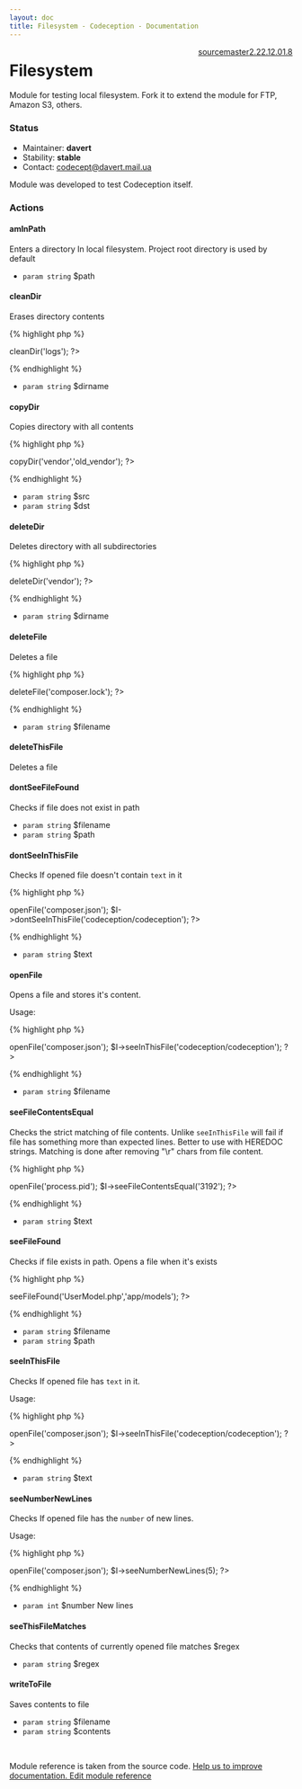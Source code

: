```yaml
---
layout: doc
title: Filesystem - Codeception - Documentation
---
```




<div class="btn-group" role="group" style="float: right" aria-label="..."><a class="btn btn-default" href="https://github.com/Codeception/Codeception/blob/2.4/src/Codeception/Module/Filesystem.php">source</a><a class="btn btn-default" href="https://github.com/Codeception/Codeception/blob/master/docs/modules/Filesystem.md">master</a><a class="btn btn-default" href="https://github.com/Codeception/Codeception/blob/2.2/docs/modules/Filesystem.md">2.2</a><a class="btn btn-default" href="https://github.com/Codeception/Codeception/blob/2.1/docs/modules/Filesystem.md">2.1</a><a class="btn btn-default" href="https://github.com/Codeception/Codeception/blob/2.0/docs/modules/Filesystem.md">2.0</a><a class="btn btn-default" href="https://github.com/Codeception/Codeception/blob/1.8/docs/modules/Filesystem.md">1.8</a></div>

# Filesystem

Module for testing local filesystem.
Fork it to extend the module for FTP, Amazon S3, others.

### Status

* Maintainer: **davert**
* Stability: **stable**
* Contact: codecept@davert.mail.ua

Module was developed to test Codeception itself.

### Actions

#### amInPath

Enters a directory In local filesystem.
Project root directory is used by default

 * `param string` $path

#### cleanDir

Erases directory contents

{% highlight php %}

<?php
$I->cleanDir('logs');
?>

{% endhighlight %}

 * `param string` $dirname

#### copyDir

Copies directory with all contents

{% highlight php %}

<?php
$I->copyDir('vendor','old_vendor');
?>

{% endhighlight %}

 * `param string` $src
 * `param string` $dst

#### deleteDir

Deletes directory with all subdirectories

{% highlight php %}

<?php
$I->deleteDir('vendor');
?>

{% endhighlight %}

 * `param string` $dirname

#### deleteFile

Deletes a file

{% highlight php %}

<?php
$I->deleteFile('composer.lock');
?>

{% endhighlight %}

 * `param string` $filename

#### deleteThisFile

Deletes a file

#### dontSeeFileFound

Checks if file does not exist in path

 * `param string` $filename
 * `param string` $path

#### dontSeeInThisFile

Checks If opened file doesn't contain `text` in it

{% highlight php %}

<?php
$I->openFile('composer.json');
$I->dontSeeInThisFile('codeception/codeception');
?>

{% endhighlight %}

 * `param string` $text

#### openFile

Opens a file and stores it's content.

Usage:

{% highlight php %}

<?php
$I->openFile('composer.json');
$I->seeInThisFile('codeception/codeception');
?>

{% endhighlight %}

 * `param string` $filename

#### seeFileContentsEqual

Checks the strict matching of file contents.
Unlike `seeInThisFile` will fail if file has something more than expected lines.
Better to use with HEREDOC strings.
Matching is done after removing "\r" chars from file content.

{% highlight php %}

<?php
$I->openFile('process.pid');
$I->seeFileContentsEqual('3192');
?>

{% endhighlight %}

 * `param string` $text

#### seeFileFound

Checks if file exists in path.
Opens a file when it's exists

{% highlight php %}

<?php
$I->seeFileFound('UserModel.php','app/models');
?>

{% endhighlight %}

 * `param string` $filename
 * `param string` $path

#### seeInThisFile

Checks If opened file has `text` in it.

Usage:

{% highlight php %}

<?php
$I->openFile('composer.json');
$I->seeInThisFile('codeception/codeception');
?>

{% endhighlight %}

 * `param string` $text

#### seeNumberNewLines

Checks If opened file has the `number` of new lines.

Usage:

{% highlight php %}

<?php
$I->openFile('composer.json');
$I->seeNumberNewLines(5);
?>

{% endhighlight %}

 * `param int` $number New lines

#### seeThisFileMatches

Checks that contents of currently opened file matches $regex

 * `param string` $regex

#### writeToFile

Saves contents to file

 * `param string` $filename
 * `param string` $contents

<p>&nbsp;</p><div class="alert alert-warning">Module reference is taken from the source code. <a href="https://github.com/Codeception/Codeception/tree/2.3/src/Codeception/Module/Filesystem.php">Help us to improve documentation. Edit module reference</a></div>
